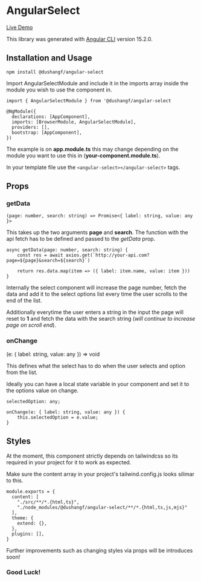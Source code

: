 # AngularSelect

[Live Demo](https://dushangf.github.io/angular-select-demo/)

This library was generated with [Angular CLI](https://github.com/angular/angular-cli) version 15.2.0.

## Installation and Usage

`npm install @dushangf/angular-select`

Import AngularSelectModule and include it in the imports array inside the module you wish to use the component in.

`import { AngularSelectModule } from '@dushangf/angular-select`

```
@NgModule({
  declarations: [AppComponent],
  imports: [BrowserModule, AngularSelectModule],
  providers: [],
  bootstrap: [AppComponent],
})
```

The example is on **app.module.ts** this may change depending on the module you want to use this in (**your-component.module.ts**).

In your template file use the `<angular-select></angular-select>` tags.

## Props

### getData

```
(page: number, search: string) => Promise<{ label: string, value: any }>
```

This takes up the two arguments **page** and **search**. The function with the api fetch has to be defined and passed to the _getData_ prop.

```
async getData(page: number, search: string) {
    const res = await axios.get(`http://your-api.com?page=${page}&search=${search}`)

    return res.data.map(item => ({ label: item.name, value: item }))
}
```

Internally the select component will increase the page number, fetch the data and add it to the select options list every time the user scrolls to the end of the list.

Additionally everytime the user enters a string in the input the page will reset to **1** and fetch the data with the search string (_will continue to increase page on scroll end_).

### onChange

(e: { label: string, value: any }) => void

This defines what the select has to do when the user selects and option from the list.

Ideally you can have a local state variable in your component and set it to the options value on change.

```
selectedOption: any;

onChange(e: { label: string, value: any }) {
    this.selectedOption = e.value;
}
```

## Styles

At the moment, this component strictly depends on tailwindcss so its required in your project for it to work as expected.

Make sure the content array in your project's tailwind.config.js looks silimar to this.

```
module.exports = {
  content: [
    "./src/**/*.{html,ts}",
    "./node_modules/@dushangf/angular-select/**/*.{html,ts,js,mjs}"
  ],
  theme: {
    extend: {},
  },
  plugins: [],
}
```

Further improvements such as changing styles via props will be introduces soon!

### Good Luck!
